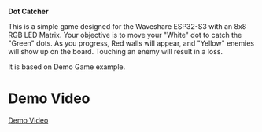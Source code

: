 **Dot Catcher**

This is a simple game designed for the Waveshare ESP32-S3 with an 8x8 RGB LED Matrix. Your objective is to move your "White" dot to catch the "Green" dots. As you progress, Red walls will appear, and "Yellow" enemies will show up on the board. Touching an enemy will result in a loss.

It is based on Demo Game example.

# Demo Video

[Demo Video](https://youtu.be/IExGXHNGeMo?si=9ZBvRWabwidd0NwV)